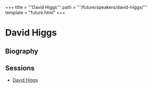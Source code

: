 +++
title = '''David Higgs'''
path = '''/future/speakers/david-higgs/'''
template = "future.html"
+++

<h1>David Higgs</h1>
<h2>Biography</h2>
<p></p>
<h2>Sessions</h2>
<ul><li><a href="/future/sessions/david-higgs/">David Higgs</a></li>

